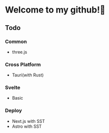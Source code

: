 # Welcome to my github!👋

## Todo

### Common

- three.js

### Cross Platform

- Tauri(with Rust)

### Svelte

- Basic

### Deploy
- Next.js with SST
- Astro with SST
